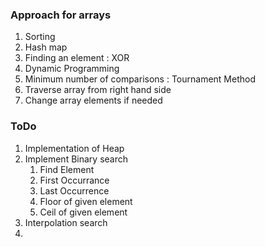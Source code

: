 ### Approach for arrays

1. Sorting
2. Hash map
3. Finding an element : XOR
4. Dynamic Programming
5. Minimum number of comparisons : Tournament Method
6. Traverse array from right hand side
7. Change array elements if needed

### ToDo

1. Implementation of Heap
2. Implement Binary search   
   1. Find Element  
   2. First Occurrance  
   3. Last Occurrence  
   4. Floor of given element  
   5. Ceil of given element
3. Interpolation search
4. 




